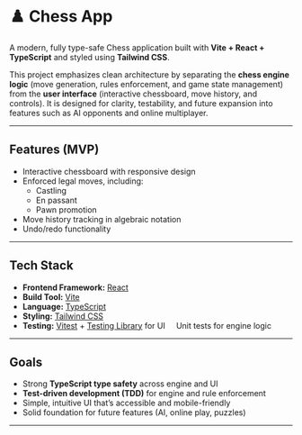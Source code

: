 # ♟️ Chess App

A modern, fully type-safe Chess application built with **Vite + React + TypeScript** and styled using **Tailwind CSS**.

This project emphasizes clean architecture by separating the **chess engine logic** (move generation, rules enforcement, and game state management) from the **user interface** (interactive chessboard, move history, and controls). It is designed for clarity, testability, and future expansion into features such as AI opponents and online multiplayer.

---

## Features (MVP)

- Interactive chessboard with responsive design
- Enforced legal moves, including:
  - Castling
  - En passant
  - Pawn promotion
- Move history tracking in algebraic notation
- Undo/redo functionality

---

## Tech Stack

- **Frontend Framework:** [React](https://react.dev/)
- **Build Tool:** [Vite](https://vitejs.dev/)
- **Language:** [TypeScript](https://www.typescriptlang.org/)
- **Styling:** [Tailwind CSS](https://tailwindcss.com/)
- **Testing:** [Vitest](https://vitest.dev/) + [Testing Library](https://testing-library.com/) for UI
  &nbsp;&nbsp;&nbsp;&nbsp;Unit tests for engine logic

---

## Goals

- Strong **TypeScript type safety** across engine and UI
- **Test-driven development (TDD)** for engine and rule enforcement
- Simple, intuitive UI that’s accessible and mobile-friendly
- Solid foundation for future features (AI, online play, puzzles)

---
